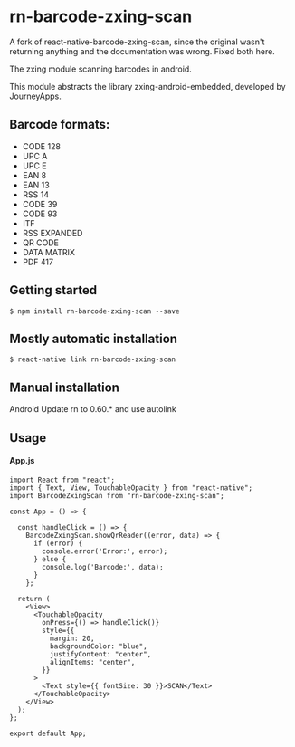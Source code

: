 # rn-barcode-zxing-scan

A fork of react-native-barcode-zxing-scan, since the original wasn't returning anything and the documentation was wrong. Fixed both here.

The zxing module scanning barcodes in android.

This module abstracts the library zxing-android-embedded, developed by JourneyApps.

## Barcode formats:

- CODE 128
- UPC A
- UPC E
- EAN 8
- EAN 13
- RSS 14
- CODE 39
- CODE 93
- ITF
- RSS EXPANDED
- QR CODE
- DATA MATRIX
- PDF 417

## Getting started

`$ npm install rn-barcode-zxing-scan --save`

## Mostly automatic installation

`$ react-native link rn-barcode-zxing-scan`

## Manual installation

Android
Update rn to 0.60.\* and use autolink

## Usage

#### App.js

```
import React from "react";
import { Text, View, TouchableOpacity } from "react-native";
import BarcodeZxingScan from "rn-barcode-zxing-scan";

const App = () => {

  const handleClick = () => {
    BarcodeZxingScan.showQrReader((error, data) => {
      if (error) {
        console.error('Error:', error);
      } else {
        console.log('Barcode:', data);
      }
    };

  return (
    <View>
      <TouchableOpacity
        onPress={() => handleClick()}
        style={{
          margin: 20,
          backgroundColor: "blue",
          justifyContent: "center",
          alignItems: "center",
        }}
      >
        <Text style={{ fontSize: 30 }}>SCAN</Text>
      </TouchableOpacity>
    </View>
  );
};

export default App;
```
